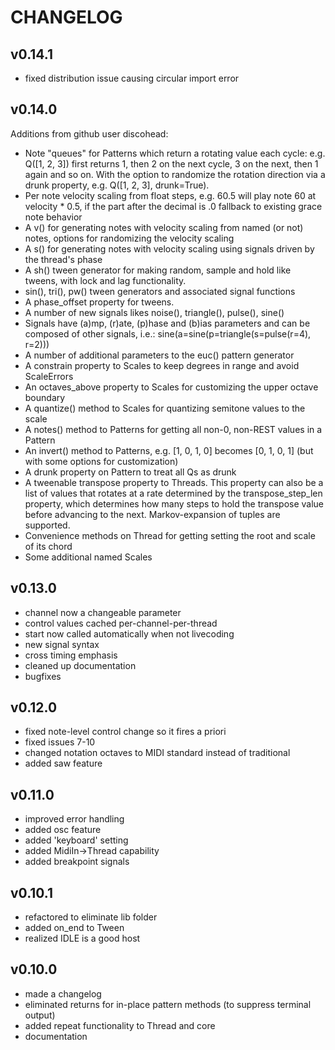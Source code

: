 CHANGELOG
=========

## v0.14.1
- fixed distribution issue causing circular import error

## v0.14.0
Additions from github user discohead:
- Note "queues" for Patterns which return a rotating value each cycle: e.g. Q([1, 2, 3]) first returns 1, then 2 on the next cycle, 3 on the next, then 1 again and so on. With the option to randomize the rotation direction via a drunk property, e.g. Q([1, 2, 3], drunk=True).
- Per note velocity scaling from float steps, e.g. 60.5 will play note 60 at velocity * 0.5, if the part after the decimal is .0 fallback to existing grace note behavior
- A v() for generating notes with velocity scaling from named (or not) notes, options for randomizing the velocity scaling
- A s() for generating notes with velocity scaling using signals driven by the thread's phase
- A sh() tween generator for making random, sample and hold like tweens, with lock and lag functionality.
- sin(), tri(), pw() tween generators and associated signal functions
- A phase_offset property for tweens.
- A number of new signals likes noise(), triangle(), pulse(), sine()
- Signals have (a)mp, (r)ate, (p)hase and (b)ias parameters and can be composed of other signals, i.e.: sine(a=sine(p=triangle(s=pulse(r=4), r=2)))
- A number of additional parameters to the euc() pattern generator
- A constrain property to Scales to keep degrees in range and avoid ScaleErrors
- An octaves_above property to Scales for customizing the upper octave boundary
- A quantize() method to Scales for quantizing semitone values to the scale
- A notes() method to Patterns for getting all non-0, non-REST values in a Pattern
- An invert() method to Patterns, e.g. [1, 0, 1, 0] becomes [0, 1, 0, 1] (but with some options for customization)
- A drunk property on Pattern to treat all Qs as drunk
- A tweenable transpose property to Threads. This property can also be a list of values that rotates at a rate determined by the transpose_step_len property, which determines how many steps to hold the transpose value before advancing to the next. Markov-expansion of tuples are supported.
- Convenience methods on Thread for getting setting the root and scale of its chord
- Some additional named Scales

## v0.13.0
- channel now a changeable parameter
- control values cached per-channel-per-thread
- start now called automatically when not livecoding
- new signal syntax
- cross timing emphasis
- cleaned up documentation
- bugfixes

## v0.12.0
- fixed note-level control change so it fires a priori
- fixed issues 7-10
- changed notation octaves to MIDI standard instead of traditional
- added saw feature

## v0.11.0
- improved error handling
- added osc feature
- added 'keyboard' setting
- added MidiIn->Thread capability
- added breakpoint signals

## v0.10.1
- refactored to eliminate lib folder
- added on_end to Tween
- realized IDLE is a good host

## v0.10.0
- made a changelog
- eliminated returns for in-place pattern methods (to suppress terminal output)
- added repeat functionality to Thread and core
- documentation

